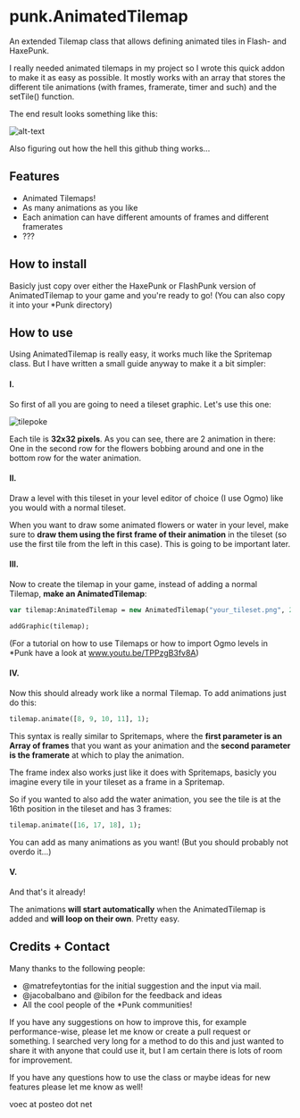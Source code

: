# punk.AnimatedTilemap
An extended Tilemap class that allows defining animated tiles in Flash- and HaxePunk.

I really needed animated tilemaps in my project so I wrote this quick addon to make it as easy as possible. It mostly works with an array that stores the different tile animations (with frames, framerate, timer and such) and the setTile() function.

The end result looks something like this:

![alt-text](https://cloud.githubusercontent.com/assets/2915643/9775750/0134a508-5752-11e5-90c5-a9740392f60b.gif "This could be your game!")

Also figuring out how the hell this github thing works...


## Features

* Animated Tilemaps!
* As many animations as you like
* Each animation can have different amounts of frames and different framerates
* ???


## How to install

Basicly just copy over either the HaxePunk or FlashPunk version of AnimatedTilemap to your game and you're ready to go!
(You can also copy it into your *Punk directory)


## How to use

Using AnimatedTilemap is really easy, it works much like the Spritemap class. But I have written a small guide anyway to make it a bit simpler:

#### I.

So first of all you are going to need a tileset graphic. Let's use this one:

![tilepoke](https://cloud.githubusercontent.com/assets/2915643/9776200/42bd08cc-5756-11e5-8587-9263b89e3e14.png)

Each tile is **32x32 pixels**. As you can see, there are 2 animation in there: One in the second row for the flowers bobbing around and one in the bottom row for the water animation.

#### II.

Draw a level with this tileset in your level editor of choice (I use Ogmo) like you would with a normal tileset.

When you want to draw some animated flowers or water in your level, make sure to **draw them using the first frame of their animation** in the tileset (so use the first tile from the left in this case). This is going to be important later.

#### III.

Now to create the tilemap in your game, instead of adding a normal Tilemap, **make an AnimatedTilemap**:

```haxe
var tilemap:AnimatedTilemap = new AnimatedTilemap("your_tileset.png", 256, 96, 32, 32);

addGraphic(tilemap);
```

(For a tutorial on how to use Tilemaps or how to import Ogmo levels in *Punk have a look at www.youtu.be/TPPzgB3fv8A)

#### IV.

Now this should already work like a normal Tilemap. To add animations just do this:

```haxe
tilemap.animate([8, 9, 10, 11], 1);
```

This syntax is really similar to Spritemaps, where the **first parameter is an Array of frames** that you want as your animation and the **second parameter is the framerate** at which to play the animation.

The frame index also works just like it does with Spritemaps, basicly you imagine every tile in your tileset as a frame in a Spritemap. 

So if you wanted to also add the water animation, you see the tile is at the 16th position in the tileset and has 3 frames:

```haxe
tilemap.animate([16, 17, 18], 1);
```

You can add as many animations as you want! (But you should probably not overdo it...)

#### V.

And that's it already!

The animations **will start automatically** when the AnimatedTilemap is added and **will loop on their own**. Pretty easy.


## Credits + Contact

Many thanks to the following people:

* @matrefeytontias for the initial suggestion and the input via mail.
* @jacobalbano and @ibilon for the feedback and ideas
* All the cool people of the *Punk communities!

If you have any suggestions on how to improve this, for example performance-wise, please let me know or create a pull request or something. I searched very long for a method to do this and just wanted to share it with anyone that could use it, but I am certain there is lots of room for improvement.

If you have any questions how to use the class or maybe ideas for new features please let me know as well!

voec at posteo dot net
